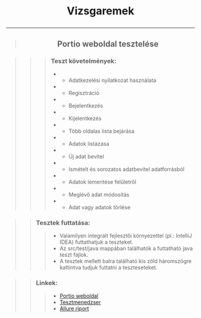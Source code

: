 # <p style="text-align: center;">Vizsgaremek</p>

***
>## <p style="text-align: center;">Portio weboldal tesztelése</p>


>>>### Teszt követelmények:
>>>* - Adatkezelési nyilatkozat használata
>>>* - Regisztráció
>>>* - Bejelentkezés
>>>* - Kijelentkezés
>>>* - Több oldalas lista bejárása
>>>* - Adatok listázása
>>>* - Új adat bevitel
>>>* - Ismételt és sorozatos adatbevitel adatforrásból
>>>* - Adatok lementése felületről
>>>* - Meglévő adat módosítás
>>>* - Adat vagy adatok törlése

>>### Tesztek futtatása:
>>>* Valamilyen integrált fejlesztői környezettel (pl.: IntelliJ IDEA) futtathatjuk a teszteket.
>>>* Az src/test/java mappában találhatók a futtatható java teszt fájlok.
>>>* A  tesztek mellett balra található kis zöld háromszögre kattintva tudjuk futtatni a teszteseteket.


>>### Linkek:
>>>* [Portio weboldal](https://lennertamas.github.io/portio/)
>>>* [Tesztmenedzser](https://docs.google.com/spreadsheets/d/1X_wSFeqYDPBG7ZU4LW-mwp7juzhCGRmTdaif4On_R80/edit#gid=0)
>>>* [Allure riport]()

